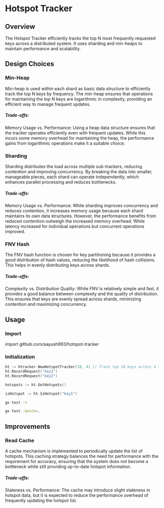 # Hotspot Tracker

## Overview

The Hotspot Tracker efficiently tracks the top N most frequently requested keys across a distributed system. It uses sharding and min-heaps to maintain performance and scalability.

## Design Choices

### Min-Heap
Min-heap is used within each shard as basic data structure to efficiently track the top N keys by frequency. The min-heap ensures that operations for maintaining the top N keys are logarithmic in complexity, providing an efficient way to manage frequent updates.

##### Trade-offs:
Memory Usage vs. Performance: Using a heap data structure ensures that the tracker operates efficiently even with frequent updates. While this incurs some memory overhead for maintaining the heap, the performance gains from logarithmic operations make it a suitable choice.

### Sharding
Sharding distributes the load across multiple sub-trackers, reducing contention and improving concurrency. By breaking the data into smaller, manageable pieces, each shard can operate independently, which enhances parallel processing and reduces bottlenecks.

##### Trade-offs:
Memory Usage vs. Performance: While sharding improves concurrency and reduces contention, it increases memory usage because each shard maintains its own data structures. However, the performance benefits from reduced contention outweigh the increased memory overhead. While latency increased for individual operations but concurrent operations improved.


### FNV Hash
The FNV hash function is chosen for key partitioning because it provides a good distribution of hash values, reducing the likelihood of hash collisions. This helps in evenly distributing keys across shards.

##### Trade-offs:
Complexity vs. Distribution Quality: While FNV is relatively simple and fast, it provides a good balance between complexity and the quality of distribution. This ensures that keys are evenly spread across shards, minimizing contention and maximizing concurrency.


## Usage

### Import

import github.com/aayush993/hotspot-tracker

### Initialization

```go
ht := htracker.NewHotspotTracker(10, 4) // Track top 10 keys across 4 shards
ht.RecordRequest("key1")
ht.RecordRequest("key2")

hotspots := ht.GetHotspots()

isHotspot := ht.IsHotspot("key1")

```

```bash
go test -v

```

```bash
go test -bench=.

```


## Improvements

### Read Cache
A cache mechanism is implemented to periodically update the list of hotspots. This caching strategy balances the need for performance with the requirement for accuracy, ensuring that the system does not become a bottleneck while still providing up-to-date hotspot information.

##### Trade-offs:
Staleness vs. Performance: The cache may introduce slight staleness in hotspot data, but it is expected to reduce the performance overhead of frequently updating the hotspot list.